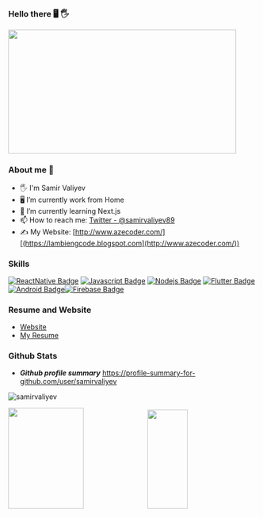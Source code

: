 ### Hello there 🖥️ 🖐️

<img src='https://i.pinimg.com/originals/8b/35/fe/8b35fef55fba1a201c9c7a11d3ec3d64.gif' width='460"' height='250"'>

### About me 🐬

- 🖐️ I'm Samir Valiyev
- 🖥️ I’m currently work from Home
- 🌱 I’m currently learning Next.js
- 📫 How to reach me: [Twitter - @samirvaliyev89](https://twitter.com/samirvaliyev89)
- ✍️ My Website: [http://www.azecoder.com/][(https://lambiengcode.blogspot.com](http://www.azecoder.com/))


### Skills

[![ReactNative Badge](https://img.shields.io/badge/-ReactNative-61DBFB?style=for-the-badge&labelColor=black&logo=react&logoColor=61DBFB)](#) [![Javascript Badge](https://img.shields.io/badge/-Javascript-F0DB4F?style=for-the-badge&labelColor=black&logo=javascript&logoColor=F0DB4F)](#) [![Nodejs Badge](https://img.shields.io/badge/-Nodejs-3C873A?style=for-the-badge&labelColor=black&logo=node.js&logoColor=3C873A)](#) [![Flutter Badge](https://img.shields.io/badge/-Flutter-007acc?style=for-the-badge&labelColor=black&logo=flutter&logoColor=007acc)](#) [![Android Badge](https://img.shields.io/badge/-Android-3C8749?style=for-the-badge&labelColor=black&logo=android&logoColor=3C8749)](#)[![Firebase Badge](https://img.shields.io/badge/-Firebase-e69514?style=for-the-badge&labelColor=black&logo=firebase&logoColor=ffa500)](#)


### Resume and Website


- [Website](http://www.azecoder.com/)
- [My Resume](https://docs.google.com/document/d/1gyghV5__FW86sC3xs_1QtT6xhTfcH1r8wskbvfZXb_U/edit?usp=sharing)

### Github Stats

- ***Github profile summary*** <a href="https://profile-summary-for-github.com/user/samirvaliyev">https://profile-summary-for-github.com/user/samirvaliyev</a>

<p>
<img src="https://github-readme-streak-stats.herokuapp.com/?user=samirvaliyev&theme=blueberry" alt="samirvaliyev"/>
</p>

<p>
<img src="https://github-readme-stats.vercel.app/api?username=samirvaliyev&count_private=true&show_icons=true&theme=blueberry" width=55% height="204px"/>
<img src="https://github-readme-stats.vercel.app/api/top-langs/?username=samirvaliyev&show_icons=true&layout=compact&cache_seconds=1800&langs_count=8&theme=blueberry&count_private=true&show_icons=true" width=40% height="200px"/>
</p>

